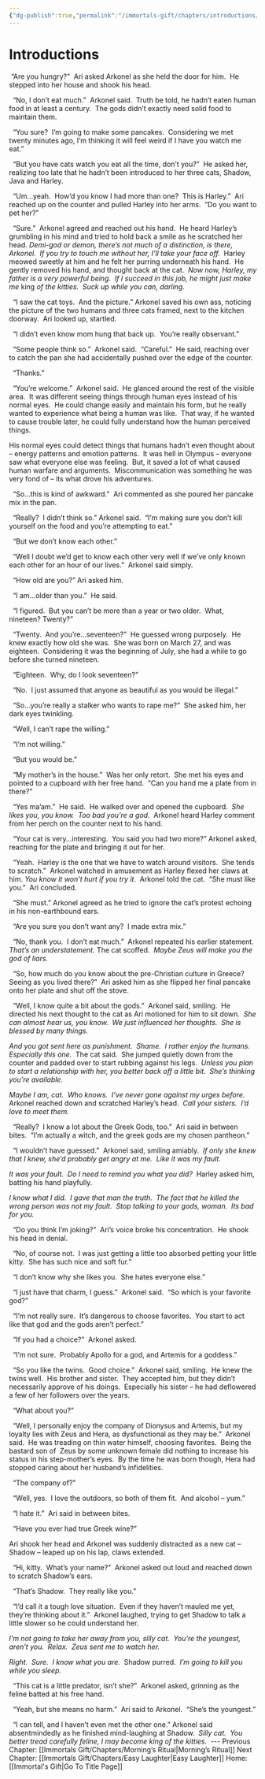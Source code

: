 ```yaml
---
{"dg-publish":true,"permalink":"/immortals-gift/chapters/introductions/"}
---
```


# Introductions

 “Are you hungry?”  Ari asked Arkonel as she held the door for him.  He stepped into her house and shook his head. 

  “No, I don’t eat much.”  Arkonel said.  Truth be told, he hadn’t eaten human food in at least a century.  The gods didn’t exactly need solid food to maintain them. 

  “You sure?  I’m going to make some pancakes.  Considering we met twenty minutes ago, I’m thinking it will feel weird if I have you watch me eat.”

  “But you have cats watch you eat all the time, don’t you?”  He asked her, realizing too late that he hadn’t been introduced to her three cats, Shadow, Java and Harley. 

  “Um…yeah.  How’d you know I had more than one?  This is Harley.”  Ari reached up on the counter and pulled Harley into her arms.  “Do you want to pet her?”

  “Sure.”  Arkonel agreed and reached out his hand.  He heard Harley’s grumbling in his mind and tried to hold back a smile as he scratched her head. _Demi-god or demon, there’s not much of a distinction, is there, Arkonel.  If you try to touch me without her, I’ll take your face off._  Harley meowed sweetly at him and he felt her purring underneath his hand.  He gently removed his hand, and thought back at the cat.  _Now now, Harley, my father is a very powerful being.  If I succeed in this job, he might just make me_ king _of the kitties.  Suck up while you can, darling._

  “I saw the cat toys.  And the picture.” Arkonel saved his own ass, noticing the picture of the two humans and three cats framed, next to the kitchen doorway.  Ari looked up, startled.

  “I didn’t even know mom hung that back up.  You’re really observant.”

  “Some people think so.”  Arkonel said.  “Careful.”  He said, reaching over to catch the pan she had accidentally pushed over the edge of the counter. 

  “Thanks.”

  “You’re welcome.”  Arkonel said.  He glanced around the rest of the visible area.  It was different seeing things through human eyes instead of his normal eyes.  He could change easily and maintain his form, but he really wanted to experience what being a human was like.  That way, if he wanted to cause trouble later, he could fully understand how the human perceived things. 

His normal eyes could detect things that humans hadn’t even thought about – energy patterns and emotion patterns.  It was hell in Olympus – everyone saw what everyone else was feeling.  But, it saved a lot of what caused human warfare and arguments.  Miscommunication was something he was very fond of – its what drove his adventures.

  “So…this is kind of awkward.”  Ari commented as she poured her pancake mix in the pan.

  “Really?  I didn’t think so.” Arkonel said.  “I’m making sure you don’t kill yourself on the food and you’re attempting to eat.”

  “But we don’t know each other.”

  “Well I doubt we’d get to know each other very well if we’ve only known each other for an hour of our lives.”  Arkonel said simply.

  “How old are you?” Ari asked him. 

  “I am…older than you.”  He said. 

  “I figured.  But you can’t be more than a year or two older.  What, nineteen? Twenty?”

  “Twenty.  And you’re…seventeen?”  He guessed wrong purposely.  He knew exactly how old she was.  She was born on March 27, and was eighteen.  Considering it was the beginning of July, she had a while to go before she turned nineteen.

  “Eighteen.  Why, do I look seventeen?”

  “No.  I just assumed that anyone as beautiful as you would be illegal.”

  “So…you’re really a stalker who wants to rape me?”  She asked him, her dark eyes twinkling.

  “Well, I can’t rape the willing.”

  “I’m not willing.”

  “But you would be.”

  “My mother’s in the house.”  Was her only retort.  She met his eyes and pointed to a cupboard with her free hand.  “Can you hand me a plate from in there?”

  “Yes ma’am.”  He said.  He walked over and opened the cupboard.  _She likes you, you know.  Too bad you’re a god._  Arkonel heard Harley comment from her perch on the counter next to his hand.

  “Your cat is very…interesting.  You said you had two more?” Arkonel asked, reaching for the plate and bringing it out for her.

  “Yeah.  Harley is the one that we have to watch around visitors.  She tends to scratch.”  Arkonel watched in amusement as Harley flexed her claws at him. _You know it won’t hurt if you try it_.  Arkonel told the cat.  “She must like you.”  Ari concluded.

  “She must.” Arkonel agreed as he tried to ignore the cat’s protest echoing in his non-earthbound ears.

  “Are you sure you don’t want any?  I made extra mix.”

  “No, thank you.  I don’t eat much.”  Arkonel repeated his earlier statement.  _That’s an understatement._ The cat scoffed.  _Maybe Zeus will make you the god of liars._

  “So, how much do you know about the pre-Christian culture in Greece?  Seeing as you lived there?”  Ari asked him as she flipped her final pancake onto her plate and shut off the stove.

  “Well, I know quite a bit about the gods.”  Arkonel said, smiling.  He directed his next thought to the cat as Ari motioned for him to sit down.  _She can almost hear us, you know.  We just influenced her thoughts.  She is blessed by many things._

_And you got sent here as punishment.  Shame.  I rather enjoy the humans.  Especially this one._  The cat said.  She jumped quietly down from the counter and padded over to start rubbing against his legs.  _Unless you plan to start a relationship with her, you better back off a little bit.  She’s thinking you’re available._

_Maybe I am, cat.  Who knows.  I’ve never gone against my urges before_.  Arkonel reached down and scratched Harley’s head.  _Call your sisters.  I’d love to meet them._

  “Really?  I know a lot about the Greek Gods, too.”  Ari said in between bites.  “I’m actually a witch, and the greek gods are my chosen pantheon.”

  “I wouldn’t have guessed.”  Arkonel said, smiling amiably.  _If only she knew that I knew, she’d probably get angry at me.  Like it was my fault._

_It was your fault.  Do I need to remind you what you did?_  Harley asked him, batting his hand playfully. 

_I know what I did.  I gave that man the truth.  The fact that he killed the wrong person was not my fault.  Stop talking to your gods, woman.  Its bad for you._

  “Do you think I’m joking?”  Ari’s voice broke his concentration.  He shook his head in denial.

  “No, of course not.  I was just getting a little too absorbed petting your little kitty.  She has such nice and soft fur.”

  “I don’t know why she likes you.  She hates everyone else.”

  “I just have that charm, I guess.”  Arkonel said.  “So which is your favorite god?”

  “I’m not really sure.  It’s dangerous to choose favorites.  You start to act like that god and the gods aren’t perfect.”

  “If you had a choice?”  Arkonel asked.

  “I’m not sure.  Probably Apollo for a god, and Artemis for a goddess.”

  “So you like the twins.  Good choice.”  Arkonel said, smiling.  He knew the twins well.  His brother and sister.  They accepted him, but they didn’t necessarily approve of his doings.  Especially his sister – he had deflowered a few of her followers over the years. 

  “What about you?”

  “Well, I personally enjoy the company of Dionysus and Artemis, but my loyalty lies with Zeus and Hera, as dysfunctional as they may be.”  Arkonel said.  He was treading on thin water himself, choosing favorites.  Being the bastard son of  Zeus by some unknown female did nothing to increase his status in his step-mother’s eyes.  By the time he was born though, Hera had stopped caring about her husband’s infidelities.

  “The company of?”

  “Well, yes.  I love the outdoors, so both of them fit.  And alcohol – yum.”

  “I hate it.”  Ari said in between bites.

  “Have you ever had true Greek wine?”

Ari shook her head and Arkonel was suddenly distracted as a new cat – Shadow – leaped up on his lap, claws extended.

  “Hi, kitty.  What’s your name?”  Arkonel asked out loud and reached down to scratch Shadow’s ears.

  “That’s Shadow.  They really like you.”

  “I’d call it a tough love situation.  Even if they haven’t mauled me yet, they’re thinking about it.”  Arkonel laughed, trying to get Shadow to talk a little slower so he could understand her.

_I’m not going to take her away from you, silly cat.  You’re the youngest, aren’t you.  Relax.  Zeus sent me to watch her._

_Right.  Sure.  I know what you are._  Shadow purred.  _I’m going to kill you while you sleep._

  “This cat is a little predator, isn’t she?”  Arkonel asked, grinning as the feline batted at his free hand. 

  “Yeah, but she means no harm.”  Ari said to Arkonel.  “She’s the youngest.”

  “I can tell, and I haven’t even met the other one.” Arkonel said absentmindedly as he finished mind-laughing at Shadow.  _Silly cat.  You better tread carefully feline, I may become king of the kitties._
 ---
Previous Chapter: [[Immortals Gift/Chapters/Morning’s Ritual\|Morning’s Ritual]]
Next Chapter: [[Immortals Gift/Chapters/Easy Laughter\|Easy Laughter]]
Home: [[Immortal's Gift\|Go To Title Page]]